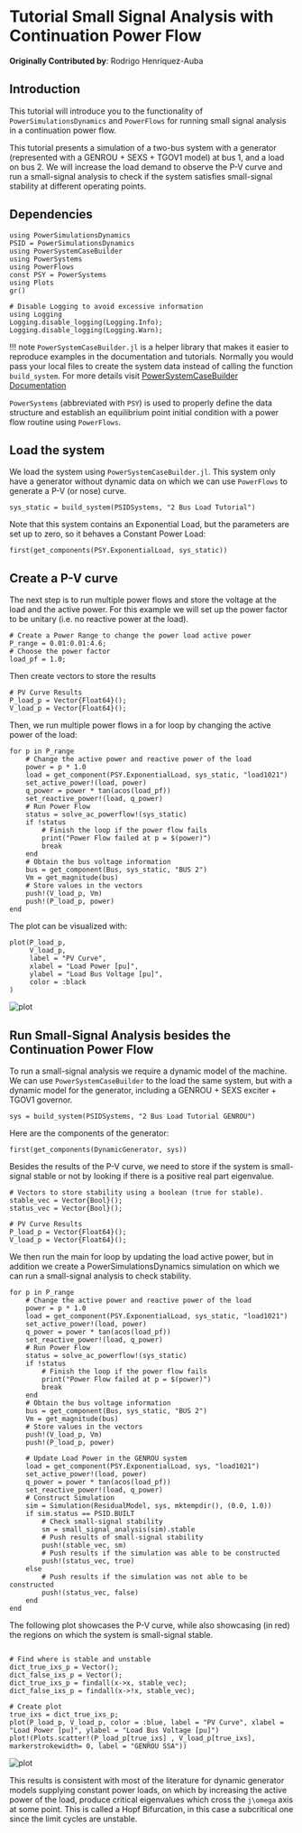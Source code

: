 # Tutorial Small Signal Analysis with Continuation Power Flow

**Originally Contributed by**: Rodrigo Henriquez-Auba

## Introduction

This tutorial will introduce you to the functionality of `PowerSimulationsDynamics` and `PowerFlows`
for running small signal analysis in a continuation power flow.

This tutorial presents a simulation of a two-bus system with a generator (represented with a GENROU + SEXS + TGOV1 model) at bus 1, and a load on bus 2. We will increase the load demand to observe the P-V curve and run a small-signal analysis to check if the system satisfies small-signal stability at different operating points.

## Dependencies

```@repl tutorial_pf
using PowerSimulationsDynamics
PSID = PowerSimulationsDynamics
using PowerSystemCaseBuilder
using PowerSystems
using PowerFlows
const PSY = PowerSystems
using Plots
gr()

# Disable Logging to avoid excessive information
using Logging
Logging.disable_logging(Logging.Info); 
Logging.disable_logging(Logging.Warn); 
```

!!! note
    `PowerSystemCaseBuilder.jl` is a helper library that makes it easier to reproduce examples in the documentation and tutorials. Normally you would pass your local files to create the system data instead of calling the function `build_system`.
    For more details visit [PowerSystemCaseBuilder Documentation](https://nrel-sienna.github.io/PowerSystems.jl/stable/tutorials/powersystembuilder/)

`PowerSystems` (abbreviated with `PSY`) is used to properly define the data structure and establish an equilibrium point initial condition with a power flow routine using `PowerFlows`.

## Load the system

We load the system using `PowerSystemCaseBuilder.jl`. This system only have a generator without dynamic data on which we can use `PowerFlows` to generate a P-V (or nose) curve.

```@repl tutorial_pf
sys_static = build_system(PSIDSystems, "2 Bus Load Tutorial")
```

Note that this system contains an Exponential Load, but the parameters are set up to zero, so it behaves a Constant Power Load:

```@repl tutorial_pf
first(get_components(PSY.ExponentialLoad, sys_static))
```

## Create a P-V curve

The next step is to run multiple power flows and store the voltage at the load and the active power. For this example we will set up the power factor to be unitary (i.e. no reactive power at the load). 

```@repl tutorial_pf
# Create a Power Range to change the power load active power
P_range = 0.01:0.01:4.6;
# Choose the power factor
load_pf = 1.0;
```

Then create vectors to store the results

```@repl tutorial_pf
# PV Curve Results
P_load_p = Vector{Float64}();
V_load_p = Vector{Float64}();
```

Then, we run multiple power flows in a for loop by changing the active power of the load:

```@repl tutorial_pf
for p in P_range
    # Change the active power and reactive power of the load
    power = p * 1.0
    load = get_component(PSY.ExponentialLoad, sys_static, "load1021")
    set_active_power!(load, power)
    q_power = power * tan(acos(load_pf))
    set_reactive_power!(load, q_power)
    # Run Power Flow
    status = solve_ac_powerflow!(sys_static)
    if !status
        # Finish the loop if the power flow fails
        print("Power Flow failed at p = $(power)")
        break
    end
    # Obtain the bus voltage information
    bus = get_component(Bus, sys_static, "BUS 2")
    Vm = get_magnitude(bus)
    # Store values in the vectors
    push!(V_load_p, Vm)
    push!(P_load_p, power)
end
```

The plot can be visualized with:

```@repl tutorial_pf
plot(P_load_p,
     V_load_p,
     label = "PV Curve",
     xlabel = "Load Power [pu]",
     ylabel = "Load Bus Voltage [pu]",
     color = :black
)
```

![plot](figs/pv_curve_cpl.svg)

## Run Small-Signal Analysis besides the Continuation Power Flow

To run a small-signal analysis we require a dynamic model of the machine. We can use `PowerSystemCaseBuilder` to the load the same system, but with a dynamic model for the generator, including a GENROU + SEXS exciter + TGOV1 governor.

```@repl tutorial_pf
sys = build_system(PSIDSystems, "2 Bus Load Tutorial GENROU")
```

Here are the components of the generator:

```@repl tutorial_pf
first(get_components(DynamicGenerator, sys))
```

Besides the results of the P-V curve, we need to store if the system is small-signal stable or not by looking if there is a positive real part eigenvalue.

```@repl tutorial_pf
# Vectors to store stability using a boolean (true for stable).
stable_vec = Vector{Bool}();
status_vec = Vector{Bool}();

# PV Curve Results
P_load_p = Vector{Float64}();
V_load_p = Vector{Float64}();
```

We then run the main for loop by updating the load active power, but in addition we create a PowerSimulationsDynamics simulation on which we can run a small-signal analysis to check stability.

```@repl tutorial_pf
for p in P_range
    # Change the active power and reactive power of the load
    power = p * 1.0
    load = get_component(PSY.ExponentialLoad, sys_static, "load1021")
    set_active_power!(load, power)
    q_power = power * tan(acos(load_pf))
    set_reactive_power!(load, q_power)
    # Run Power Flow
    status = solve_ac_powerflow!(sys_static)
    if !status
        # Finish the loop if the power flow fails
        print("Power Flow failed at p = $(power)")
        break
    end
    # Obtain the bus voltage information
    bus = get_component(Bus, sys_static, "BUS 2")
    Vm = get_magnitude(bus)
    # Store values in the vectors
    push!(V_load_p, Vm)
    push!(P_load_p, power)

    # Update Load Power in the GENROU system
    load = get_component(PSY.ExponentialLoad, sys, "load1021")
    set_active_power!(load, power)
    q_power = power * tan(acos(load_pf))
    set_reactive_power!(load, q_power)
    # Construct Simulation
    sim = Simulation(ResidualModel, sys, mktempdir(), (0.0, 1.0))
    if sim.status == PSID.BUILT
        # Check small-signal stability
        sm = small_signal_analysis(sim).stable
        # Push results of small-signal stability
        push!(stable_vec, sm)
        # Push results if the simulation was able to be constructed
        push!(status_vec, true)
    else
        # Push results if the simulation was not able to be constructed
        push!(status_vec, false)
    end
end
```

The following plot showcases the P-V curve, while also showcasing (in red) the regions on which the system is small-signal stable.

```@repl tutorial_pf

# Find where is stable and unstable
dict_true_ixs_p = Vector();
dict_false_ixs_p = Vector();
dict_true_ixs_p = findall(x->x, stable_vec);
dict_false_ixs_p = findall(x->!x, stable_vec);

# Create plot
true_ixs = dict_true_ixs_p;
plot(P_load_p, V_load_p, color = :blue, label = "PV Curve", xlabel = "Load Power [pu]", ylabel = "Load Bus Voltage [pu]")
plot!(Plots.scatter!(P_load_p[true_ixs] , V_load_p[true_ixs], markerstrokewidth= 0, label = "GENROU SSA"))
```

![plot](figs/pv_curve_cpl_genrou.svg)

This results is consistent with most of the literature for dynamic generator models supplying constant power loads, on which by increasing the active power of the load, produce critical eigenvalues which cross the ``j\omega`` axis at some point. This is called a Hopf Bifurcation, in this case a subcritical one since the limit cycles are unstable.